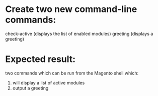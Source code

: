 # Create two new command-line commands:

check-active (displays the list of enabled modules)
greeting (displays a greeting)

# Expected result:
two commands which can be run from the Magento shell which:
1. will display a list of active modules
2. output a greeting
